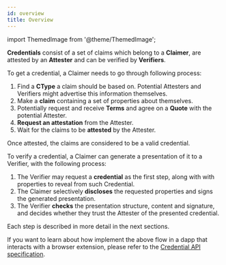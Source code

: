 ```yaml
---
id: overview
title: Overview
---
```


import ThemedImage from '@theme/ThemedImage';

**Credentials** consist of a set of claims which belong to a **Claimer**, are attested by an **Attester** and can be verified by **Verifiers**.

<center>
<ThemedImage
  alt="Credential Overview Diagram"
  sources={{
    light: '/img/concepts/credentials/overview.png',
    dark: '/img/concepts/credentials/overview_dark.png'
  }}
/>
</center>

To get a credential, a Claimer needs to go through following process:

1. Find a **CType** a claim should be based on. Potential Attesters and Verifiers might advertise this information themselves.
2. Make a **claim** containing a set of properties about themselves.
3. Potentially request and receive **Terms** and agree on a **Quote** with the potential Attester.
4. **Request an attestation** from the Attester.
5. Wait for the claims to be **attested** by the Attester.

Once attested, the claims are considered to be a valid credential.

To verify a credential, a Claimer can generate a presentation of it to a Verifier, with the following process:

1. The Verifier may request a **credential** as the first step, along with with properties to reveal from such Credential.
2. The Claimer selectively **discloses** the requested properties and signs the generated presentation.
3. The Verifier **checks** the presentation structure, content and signature, and decides whether they trust the Attester of the presented credential.

Each step is described in more detail in the next sections.

If you want to learn about how implement the above flow in a dapp that interacts with a browser extension, please refer to the [Credential API specification](https://github.com/KILTprotocol/spec-ext-credential-api).
